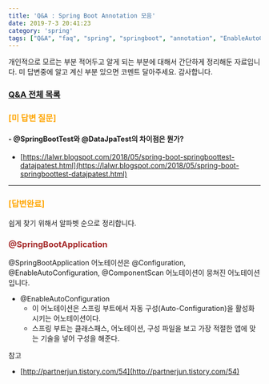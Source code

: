 ```yaml
---
title: 'Q&A : Spring Boot Annotation 모음'
date: 2019-7-3 20:41:23
category: 'spring'
tags: ["Q&A", "faq", "spring", "springboot", "annotation", "EnableAutoConfiguration"]
---
```


개인적으로 모르는 부분 적어두고 알게 되는 부분에 대해서 간단하게 정리해둔 자료입니다.
미 답변중에 알고 계신 부분 있으면 코멘트 달아주세요. 감사합니다.

### [Q&A 전체 목록](https://blog.advenoh.pe.kr/java/20190320_Q&A_%EA%B0%9C%EB%B0%9C%EA%B4%80%EB%A0%A8_%EC%A7%88%EB%AC%B8_%EB%AA%A8%EC%9D%8C/)

### <span style="color:orange">[미 답변 질문]</span>

#### - @SpringBootTest와 @DataJpaTest의 차이점은 뭔가?
* [https://lalwr.blogspot.com/2018/05/spring-boot-springboottest-datajpatest.html](https://lalwr.blogspot.com/2018/05/spring-boot-springboottest-datajpatest.html)

- - - -

### <span style="color:orange">[답변완료]</span>

쉽게 찾기 위해서 알파벳 순으로 정리합니다.

### <span style="color:brown">@SpringBootApplication</span>

@SpringBootApplication 어노테이션은 @Configuration, @EnableAutoConfiguration, @ComponentScan 어노테이션이 뭉쳐진 어노테이션입니다.

* @EnableAutoConfiguration
	* 이 어노테이션은 스프링 부트에서 자동 구성(Auto-Configuration)을 활성화 시키는 어노테이션이다.
	* 스프링 부트는 클래스패스, 어노테이션, 구성 파일을 보고 가장 적절한 앱에 맞는 기술을 넣어 구성을 해준다.

참고
* [http://partnerjun.tistory.com/54](http://partnerjun.tistory.com/54)
